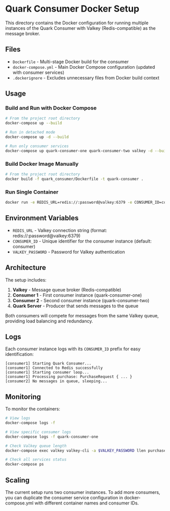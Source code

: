 # Quark Consumer Docker Setup

This directory contains the Docker configuration for running multiple instances of the Quark Consumer with Valkey (Redis-compatible) as the message broker.

## Files

- `Dockerfile` - Multi-stage Docker build for the consumer
- `docker-compose.yml` - Main Docker Compose configuration (updated with consumer services)
- `.dockerignore` - Excludes unnecessary files from Docker build context

## Usage

### Build and Run with Docker Compose

```bash
# From the project root directory
docker-compose up --build

# Run in detached mode
docker-compose up -d --build

# Run only consumer services
docker-compose up quark-consumer-one quark-consumer-two valkey -d --build
```

### Build Docker Image Manually

```bash
# From the project root directory
docker build -f quark_consumer/Dockerfile -t quark-consumer .
```

### Run Single Container

```bash
docker run -e REDIS_URL=redis://:password@valkey:6379 -e CONSUMER_ID=consumer1 quark-consumer
```

## Environment Variables

- `REDIS_URL` - Valkey connection string (format: redis://:password@valkey:6379)
- `CONSUMER_ID` - Unique identifier for the consumer instance (default: consumer)
- `VALKEY_PASSWORD` - Password for Valkey authentication

## Architecture

The setup includes:

1. **Valkey** - Message queue broker (Redis-compatible)
2. **Consumer 1** - First consumer instance (quark-consumer-one)
3. **Consumer 2** - Second consumer instance (quark-consumer-two)
4. **Quark Server** - Producer that sends messages to the queue

Both consumers will compete for messages from the same Valkey queue, providing load balancing and redundancy.

## Logs

Each consumer instance logs with its `CONSUMER_ID` prefix for easy identification:

```
[consumer1] Starting Quark Consumer...
[consumer1] Connected to Redis successfully
[consumer1] Starting consumer loop...
[consumer1] Processing purchase: PurchaseRequest { ... }
[consumer2] No messages in queue, sleeping...
```

## Monitoring

To monitor the containers:

```bash
# View logs
docker-compose logs -f

# View specific consumer logs
docker-compose logs -f quark-consumer-one

# Check Valkey queue length
docker-compose exec valkey valkey-cli -a $VALKEY_PASSWORD llen purchase

# Check all services status
docker-compose ps
```

## Scaling

The current setup runs two consumer instances. To add more consumers, you can duplicate the consumer service configuration in docker-compose.yml with different container names and consumer IDs. 